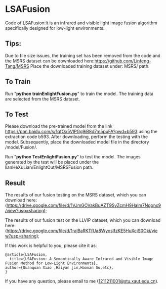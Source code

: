 # LSAFusion
Code of LSAFusion:It is an infrared and visible light image fusion algorithm specifically designed for low-light environments.
## Tips:<br>
Due to file size issues, the training set has been removed from the code and the MSRS dataset can be downloaded here:https://github.com/Linfeng-Tang/MSRS
Place the downloaded training dataset under: MSRS/ path.

## To Train
Run "**python trainEnlightFusion.py**" to train the model.
The training data are selected from the MSRS dataset. 

## To Test
Please download the pre-trained model from the link https://pan.baidu.com/s/1qfOx5VlPGg9iB8d7m5puFA?pwd=b593  using the extraction code b593. After downloading, perform the testing with the model. Subsequently, place the downloaded model file in the directory /model/Fusion/.

Run "**python TestEnlightFusion.py**" to test the model.
The images generated by the test will be placed under the lianHeXuLian/EnlightOut/MSRSFusion path.

## Result 
The results of our fusion testing on the MSRS dataset, which you can download here: (https://drive.google.com/file/d/1VJmGOVakBuAZT9SyZcmH9Halm7Ngonx9/view?usp=sharing); 

The results of our fusion test on the LLVIP dataset, which you can download here: (https://drive.google.com/file/d/1rajBaRKTfUa8WyoslfzKE5HuXciS0Oki/view?usp=sharing);



If this work is helpful to you, please cite it as:
```
@article{LSAFusion,
  title={LSAFusion: A Semantically Aware Infrared and Visible Image Fusion Method for Low-Light Environments},
author={Quanquan Xiao ,Haiyan jin,Haonan Su,etc},
}
```
If you have any question, please email to me (1211211001@stu.xaut.edu.cn).
